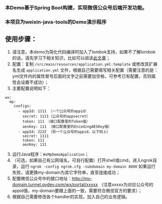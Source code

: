 ### 本Demo基于Spring Boot构建，实现微信公众号后端开发功能。
### 本项目为weixin-java-tools的Demo演示程序
## 使用步骤：
1. 请注意，本demo为简化代码编译时加入了lombok支持，如果不了解lombok的话，请先学习下相关知识，比如可以阅读[此文章](https://mp.weixin.qq.com/s/cUc-bUcprycADfNepnSwZQ)；
1. 配置：复制 `/src/main/resources/application.yml.template` 或修改其扩展名生成 `application.yml` 文件，根据自己需要填写相关配置（需要注意的是：yml文件内的属性冒号后面的文字之前需要加空格，可参考已有配置，否则属性会设置不成功）；
2. 主要配置说明如下：
```
wx:
  mp:
    configs:
      - appId: 1111 （一个公众号的appid）
        secret: 1111（公众号的appsecret）
        token: 111 （接口配置里的Token值）
        aesKey: 111 （接口配置里的EncodingAESKey值）
      - appId: 2222 （另一个公众号的appid，以下同上）
        secret: 1111
        token: 111
        aesKey: 111
```
3. 运行Java程序：`WxMpDemoApplication`；
4. （可选，如果自己有公网域名，可自行配置）打开shell或cmd，进入ngrok目录，运行 `ngrok -config ngrok.cfg -subdomain my-domain 8080` 如果运行失败，请更换my-domain为其它字符串，直至连接成功；
5. 配置微信公众号中的接口地址：http://my-domain.tunnel.qydev.com/wx/portal/xxxxx （注意xxxxx为对应公众号的appid值，my-domain要跟上面的一致，需要符合微信官方的要求）；
6. 根据自己需要修改各个handler的实现，加入自己的业务逻辑。
	
